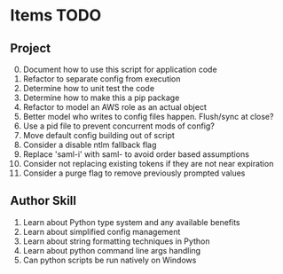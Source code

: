 # Items TODO

## Project
0. Document how to use this script for application code
1. Refactor to separate config from execution
2. Determine how to unit test the code
3. Determine how to make this a pip package
4. Refactor to model an AWS role as an actual object
5. Better model who writes to config files happen. Flush/sync at close?
6. Use a pid file to prevent concurrent mods of config?
7. Move default config building out of script
8. Consider a disable ntlm fallback flag
9. Replace 'saml-i' with saml-<random> to avoid order based assumptions
10. Consider not replacing existing tokens if they are not near expiration
11. Consider a purge flag to remove previously prompted values

## Author Skill
1. Learn about Python type system and any available benefits
2. Learn about simplified config management
3. Learn about string formatting techniques in Python
4. Learn about python command line args handling
5. Can python scripts be run natively on Windows
